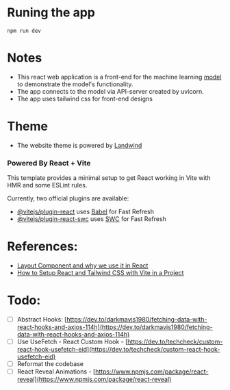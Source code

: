 # Runing the app

```
npm run dev
```

# Notes

- This react web application is a front-end for the machine learning [model](../models) to demonstrate the model's functionality. 
- The app connects to the model via API-server created by uvicorn.
- The app uses tailwind css for front-end designs

# Theme
- The website theme is powered by [Landwind](https://demo.themesberg.com/landwind/)

### Powered By React + Vite

This template provides a minimal setup to get React working in Vite with HMR and some ESLint rules.

Currently, two official plugins are available:

- [@vitejs/plugin-react](https://github.com/vitejs/vite-plugin-react/blob/main/packages/plugin-react/README.md) uses [Babel](https://babeljs.io/) for Fast Refresh
- [@vitejs/plugin-react-swc](https://github.com/vitejs/vite-plugin-react-swc) uses [SWC](https://swc.rs/) for Fast Refresh

# References:
- [Layout Component and why we use it in React](https://dev.to/olenadrugalya/layout-component-and-why-we-use-it-in-react-d8b)
- [How to Setup React and Tailwind CSS with Vite in a Project](https://www.freecodecamp.org/news/how-to-install-tailwindcss-in-react)

# Todo:
- [ ] Abstract Hooks: [https://dev.to/darkmavis1980/fetching-data-with-react-hooks-and-axios-114h](https://dev.to/darkmavis1980/fetching-data-with-react-hooks-and-axios-114h)
- [ ] Use UseFetch - React Custom Hook - [https://dev.to/techcheck/custom-react-hook-usefetch-eid](https://dev.to/techcheck/custom-react-hook-usefetch-eid)
- [ ] Reformat the codebase
- [ ] React Reveal Animations - [https://www.npmjs.com/package/react-reveal](https://www.npmjs.com/package/react-reveal)
